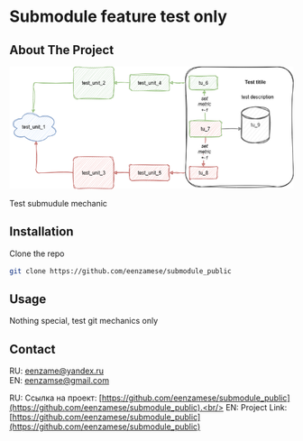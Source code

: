 <div align="center"><h1 align="left">Submodule feature test only</h1></div>


<!-- ABOUT THE PROJECT -->
## About The Project
[![Product Name Screen Shot][product-screen]](https://example.com)

Test submudule mechanic

## Installation

Clone the repo
   ```sh
   git clone https://github.com/eenzamese/submodule_public
   ```

## Usage

Nothing special, test git mechanics only

<!-- LICENSE -->

## Contact

RU: eenzame@yandex.ru<br/>
EN: eenzamse@gmail.com

RU: Ссылка на проект: [https://github.com/eenzamese/submodule_public](https://github.com/eenzamese/submodule_public).<br/>
EN: Project Link: [https://github.com/eenzamese/submodule_public](https://github.com/eenzamese/submodule_public)


[product-screen]: scheme/simple_scheme.drawio.png
